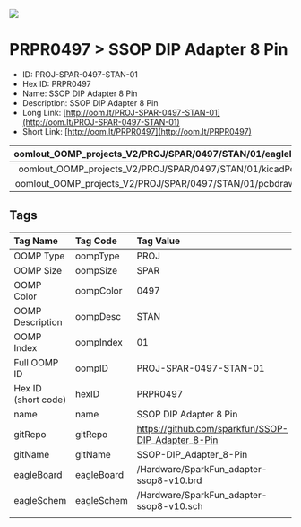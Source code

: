 


  
![][im]
# PRPR0497 > SSOP DIP Adapter 8 Pin

- ID: PROJ-SPAR-0497-STAN-01
- Hex ID: PRPR0497
- Name: SSOP DIP Adapter 8 Pin
- Description: SSOP DIP Adapter 8 Pin
- Long Link: [http://oom.lt/PROJ-SPAR-0497-STAN-01](http://oom.lt/PROJ-SPAR-0497-STAN-01)
- Short Link: [http://oom.lt/PRPR0497](http://oom.lt/PRPR0497)
  

|oomlout_OOMP_projects_V2/PROJ/SPAR/0497/STAN/01/eagleImage.png|oomlout_OOMP_projects_V2/PROJ/SPAR/0497/STAN/01/eagleSchemImage.png|oomlout_OOMP_projects_V2/PROJ/SPAR/0497/STAN/01/kicadPcb3dFront.png|oomlout_OOMP_projects_V2/PROJ/SPAR/0497/STAN/01/kicadPcb3dBack.png|
| :---: | :---: | :---: | :---: |
|oomlout_OOMP_projects_V2/PROJ/SPAR/0497/STAN/01/kicadPcb3d.png|oomlout_OOMP_projects_V2/PROJ/SPAR/0497/STAN/01/bomBack.png|oomlout_OOMP_projects_V2/PROJ/SPAR/0497/STAN/01/bomFront.png|oomlout_OOMP_projects_V2/PROJ/SPAR/0497/STAN/01/pcbdraw.svg|
|oomlout_OOMP_projects_V2/PROJ/SPAR/0497/STAN/01/pcbdrawBack.svg||||

## Tags
  

|Tag Name|Tag Code|Tag Value|
| :--- | :--- | :--- |
|OOMP Type|oompType|PROJ|
|OOMP Size|oompSize|SPAR|
|OOMP Color|oompColor|0497|
|OOMP Description|oompDesc|STAN|
|OOMP Index|oompIndex|01|
|Full OOMP ID|oompID|PROJ-SPAR-0497-STAN-01|
|Hex ID (short code)|hexID|PRPR0497|
|name|name|SSOP DIP Adapter 8 Pin|
|gitRepo|gitRepo|https://github.com/sparkfun/SSOP-DIP_Adapter_8-Pin|
|gitName|gitName|SSOP-DIP_Adapter_8-Pin|
|eagleBoard|eagleBoard|/Hardware/SparkFun_adapter-ssop8-v10.brd|
|eagleSchem|eagleSchem|/Hardware/SparkFun_adapter-ssop8-v10.sch|
||||



[im]: PROJ/SPAR/0497/STAN/01/kicadPcb3d_450.png
